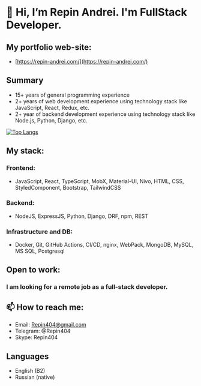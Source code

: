 # 👋 Hi, I’m Repin Andrei. I'm FullStack Developer.

## My portfolio web-site:
- [https://repin-andrei.com/](https://repin-andrei.com/)

## Summary
- 15+ years of general programming experience
- 2+ years of web development experience using technology stack like JavaScript, React, Redux, etc.
- 2+ year of backend development experience using technology stack like Node.js, Python, Django, etc.


[![Top Langs](https://github-readme-stats.vercel.app/api/top-langs/?username=RA404)](https://github.com/RA404/github-readme-stats)


## My stack:
### Frontend:
- JavaScript, React, TypeScript, MobX, Material-UI, Nivo, HTML, CSS, StyledComponent, Bootstrap, TailwindCSS
### Backend:
- NodeJS, ExpressJS, Python, Django, DRF, npm, REST
### Infrastructure and DB:
- Docker, Git, GitHub Actions, CI/CD, nginx, WebPack, MongoDB, MySQL, MS SQL, Postgresql

## Open to work:
### I am looking for a remote job as a full-stack developer.

## 📫 How to reach me:
- Email: Repin404@gmail.com
- Telegram: @Repin404
- Skype: Repin404

## Languages
- English (B2)
- Russian (native)

<!---
RA404/RA404 is a ✨ special ✨ repository because its `README.md` (this file) appears on your GitHub profile.
You can click the Preview link to take a look at your changes.
--->
